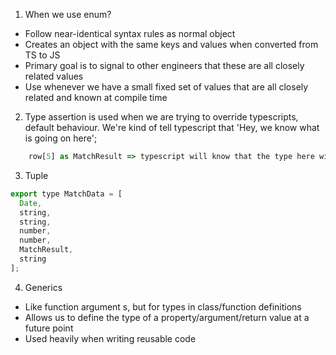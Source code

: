 1. When we use enum?

- Follow near-identical syntax rules as normal object
- Creates an object with the same keys and values when converted from TS to JS
- Primary goal is to signal to other engineers that these are all closely related values
- Use whenever we have a small fixed set of values that are all closely related and known at compile time

2. Type assertion is used when we are trying to override typescripts, default behaviour. We're kind of tell typescript that 'Hey, we know what is going on here';

```js
    row[5] as MatchResult => typescript will know that the type here will be MatchResult;
```

3. Tuple

```js
export type MatchData = [
  Date,
  string,
  string,
  number,
  number,
  MatchResult,
  string
];
```
4. Generics
- Like function argument s, but for types in class/function definitions
- Allows us to define the type of a property/argument/return value at a future point
- Used heavily when writing reusable code
